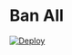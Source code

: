 # Ban All


[![Deploy](https://www.herokucdn.com/deploy/button.svg)](https://heroku.com/deploy?template=https://github.com/MrRizoel/telethon-string)
